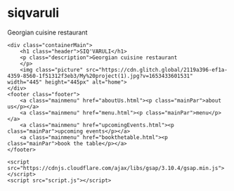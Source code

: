 # siqvaruli
Georgian cuisine restaurant

<!DOCTYPE html>
<html lang="en">
<head>
    <meta charset="UTF-8">
    <meta http-equiv="X-UA-Compatible" content="IE=edge">
    <meta name="viewport" content="width=device-width, initial-scale=1.0">
    <link rel="stylesheet" href="style.css">
    <link rel="preconnect" href="https://fonts.googleapis.com">
<link rel="preconnect" href="https://fonts.gstatic.com" crossorigin>
<link href="https://fonts.googleapis.com/css2?family=Oranienbaum&display=swap" rel="stylesheet"> 
    <title>SIQ'VARULI</title>
</head>
<body>

    <div class="containerMain">
        <h1 class="header">SIQ'VARULI</h1>
        <p class="description">Georgian cuisine restaurant
        </p>
        <img class="picture" src="https://cdn.glitch.global/2119a396-ef1a-4359-8560-1f51312f3eb3/My%20project(1).jpg?v=1653433601531" width="445" height="445px" alt="home">
    </div>
    <footer class="footer">
        <a class="mainmenu" href="aboutUs.html"><p class="mainPar">about us</p></a>
        <a class="mainmenu" href="menu.html"><p class="mainPar">menu</p></a>
        <a class="mainmenu" href="upcomingEvents.html"><p class="mainPar">upcoming events</p></a>
        <a class="mainmenu" href="bookthetable.html"><p class="mainPar">book the table</p></a>
    </footer>
 
    <script src="https://cdnjs.cloudflare.com/ajax/libs/gsap/3.10.4/gsap.min.js"></script>
    <script src="script.js"></script>
</body>
</html>
